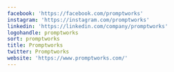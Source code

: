```yaml
---
facebook: 'https://facebook.com/promptworks'
instagram: 'https://instagram.com/promptworks'
linkedin: 'https://linkedin.com/company/promptworks'
logohandle: promptworks
sort: promptworks
title: Promptworks
twitter: Promptworks
website: 'https://www.promptworks.com/'
---
```

